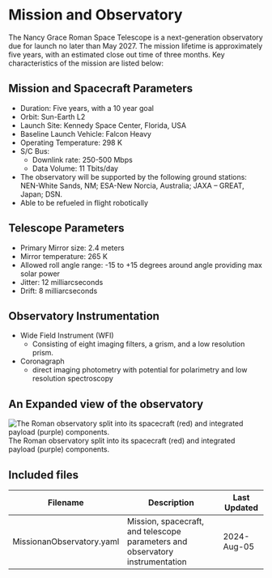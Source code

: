 # Mission and Observatory
The Nancy Grace Roman Space Telescope is a next-generation observatory due for launch no later than May 2027. The mission lifetime is approximately five years, with an estimated close out time of three months. Key characteristics of the mission are listed below:

## Mission and Spacecraft Parameters

- Duration: Five years, with a 10 year goal
- Orbit: Sun-Earth L2
- Launch Site: Kennedy Space Center, Florida, USA
- Baseline Launch Vehicle: Falcon Heavy
- Operating Temperature: 298 K
- S/C Bus:
    -   Downlink rate: 250-500 Mbps
    -   Data Volume: 11 Tbits/day
- The observatory will be supported by the following ground stations: NEN-White Sands, NM; ESA-New Norcia, Australia; JAXA – GREAT, Japan; DSN.
- Able to be refueled in flight robotically

## Telescope Parameters 
- Primary Mirror size: 2.4 meters
- Mirror temperature: 265 K
- Allowed roll angle range: -15 to +15 degrees around angle providing max solar power
- Jitter: 12 milliarcseconds
- Drift: 8 milliarcseconds

## Observatory Instrumentation
- Wide Field Instrument (WFI)
    -   Consisting of eight imaging filters, a grism, and a low resolution prism.
- Coronagraph
  - direct imaging photometry with potential for polarimetry and low resolution spectroscopy

## An Expanded view of the observatory
![The Roman observatory split into its spacecraft (red) and integrated payload (purple) components.](https://roman.gsfc.nasa.gov/images/observatory-spacecraft_and_integrated_payload.png)
The Roman observatory split into its spacecraft (red) and integrated payload (purple) components.

## Included files

| Filename                  | Description                                                                   | Last Updated |
|---------------------------|-------------------------------------------------------------------------------|--------------|
| MissionanObservatory.yaml | Mission, spacecraft, and telescope parameters and observatory instrumentation | 2024-Aug-05  |
